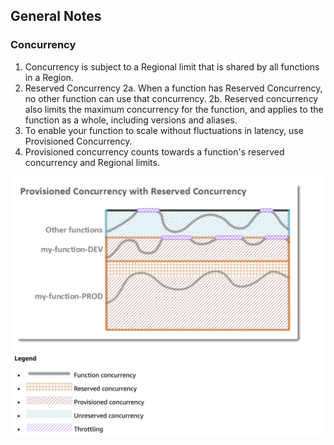 ## General Notes

### Concurrency
1. Concurrency is subject to a Regional limit that is shared by all functions in a Region. 
2. Reserved Concurrency
2a. When a function has Reserved Concurrency, no other function can use that concurrency. 
2b. Reserved concurrency also limits the maximum concurrency for the function, and applies to the function as a whole, including versions and aliases.
3. To enable your function to scale without fluctuations in latency, use Provisioned Concurrency. 
4. Provisioned concurrency counts towards a function's reserved concurrency and Regional limits.

![Concurrency](images/concurrency.png)
